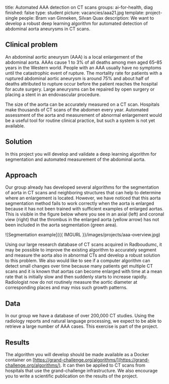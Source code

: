 title: Automated AAA detection on CT scans
groups: ai-for-health, diag
finished: false
type: student
picture: vacancies/aaa21.jpg
template: project-single
people: Bram van Ginneken, Silvan Quax
description: We want to develop a robust deep learning algorithm for automated detection of abdominal aorta aneurysms in CT scans.


## Clinical problem
An abdominal aortic aneurysm (AAA) is a local enlargement of the abdominal aorta. AAAs cause 1 to 3% of all deaths among men aged 65–85 years in the Western world. People with an AAA usually have no symptoms until the catastrophic event of rupture. The mortality rate for patients with a ruptured abdominal aortic aneurysm is around 75% and about half of deaths attributed to rupture occur before the patient reaches the hospital for acute surgery. Large aneurysms can be repaired by open surgery or placing a stent in an endovascular procedure.

The size of the aorta can be accurately measured on a CT scan. Hospitals make thousands of CT scans of the abdomen every year. Automated assessment of the aorta and measurement of abnormal enlargement would be a useful tool for routine clinical practice, but such a system is not yet available. 

## Solution
In this project you will develop and validate a deep learning algorithm for segmentation and automated measurement of the abdominal aorta.

## Approach
Our group already has developed several algorithms for the segmentation of aorta in CT scans and neighboring structures that can help to determine where an enlargement is located. However, we have noticed that this aorta segmentation method fails to work correctly when the aorta is enlarged because it has not been trained with sufficient examples of enlarged aortas. This is visible in the figure below where you see in an axial (left) and coronal view (right) that the thrombus in the enlarged aorta (yellow arrow) has not been included in the aorta segmentation (green area).

![Segmentation example]({{ IMGURL }}/images/projects/aaa-overview.jpg) 

Using our large research database of CT scans acquired in Radboudumc, it may be possible to improve the existing algorithm to accurately segment and measure the aorta also in abnormal CTs and develop a robust solution to this problem. We also would like to see if a computer algorithm can detect small changes over time because many patients get multiple CT scans and it is known that aortas can become enlarged with time at a mean rate that is initially slow and then suddenly starts to increase rapidly. Radiologist now do not routinely measure the aortic diameter at corresponding places and may miss such growth patterns. 

## Data
In our group we have a database of over 200,000 CT studies. Using the radiology reports and natural language processing, we expect to be able to retrieve a large number of AAA cases. This exercise is part of the project.

## Results
The algorithm you will develop should be made available as a Docker container on [https://grand-challenge.org/algorithms/](https://grand-challenge.org/algorithms/). It can then be applied to CT scans from hospitals that use the grand-challenge infrastructure. We also encourage you to write a scientific publication on the results of the project.
